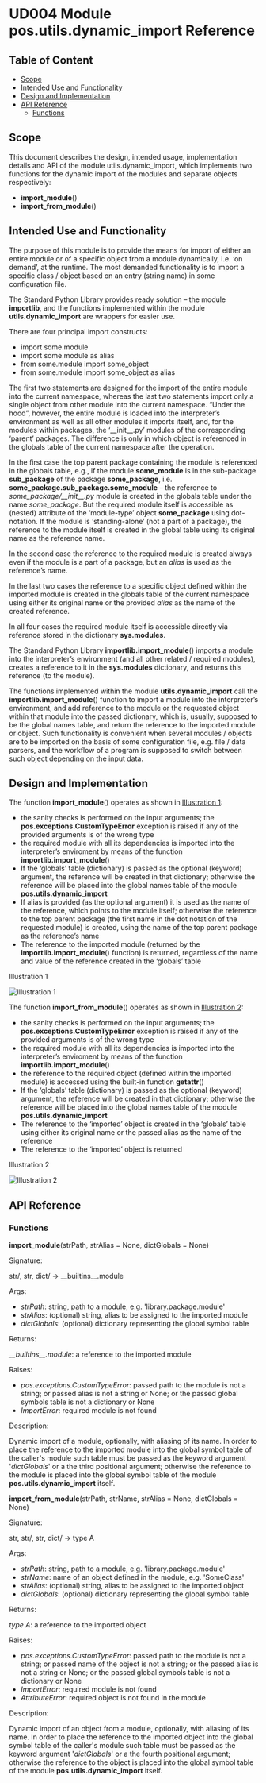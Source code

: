 # UD004 Module pos.utils.dynamic_import Reference

## Table of Content

* [Scope](#Scope)
* [Intended Use and Functionality](#Intended-Use-and-Functionality)
* [Design and Implementation](#Design-and-Implementation)
* [API Reference](#API-Reference)
  - [Functions](#Functions)

## Scope

This document describes the design, intended usage, implementation details and API of the module utils.dynamic_import, which implements two functions for the dynamic import of the modules and separate objects respectively:

* **import_module**()
* **import_from_module**()

## Intended Use and Functionality

The purpose of this module is to provide the means for import of either an entire module or of a specific object from a module dynamically, i.e. ‘on demand’, at the runtime. The most demanded functionality is to import a specific class / object based on an entry (string name) in some configuration file.

The Standard Python Library provides ready solution – the module **importlib**, and the functions implemented within the module **utils.dynamic_import** are wrappers for easier use.

There are four principal import constructs:

* import some.module
* import some.module as alias
* from some.module import some_object
* from some.module import some_object as alias

The first two statements are designed for the import of the entire module into the current namespace, whereas the last two statements import only a single object from other module into the current namespace. “Under the hood”, however, the entire module is loaded into the interpreter’s environment as well as all other modules it imports itself, and, for the modules within packages, the ‘\_\_init\_\_.py’ modules of the corresponding ‘parent’ packages. The difference is only in which object is referenced in the globals table of the current namespace after the operation.

In the first case the top parent package containing the module is referenced in the globals table, e.g., if the module **some_module** is in the sub-package **sub_package** of the package **some_package**, i.e. **some_package.sub_package.some_module** – the reference to *some_package/\_\_init\_\_.py* module is created in the globals table under the name *some_package*. But the required module itself is accessible as (nested) attribute of the ‘module-type’ object **some_package** using dot-notation. If the module is ‘standing-alone’ (not a part of a package), the reference to the module itself is created in the global table using its original name as the reference name.

In the second case the reference to the required module is created always even if the module is a part of a package, but an *alias* is used as the reference’s name.

In the last two cases the reference to a specific object defined within the imported module is created in the globals table of the current namespace using either its original name or the provided *alias* as the name of the created reference.

In all four cases the required module itself is accessible directly via reference stored in the dictionary **sys.modules**.

The Standard Python Library **importlib.import_module**() imports a module into the interpreter’s environment (and all other related / required modules), creates a reference to it in the **sys.modules** dictionary, and returns this reference (to the module).

The functions implemented within the module **utils.dynamic_import** call the **importlib.import_module**() function to import a module into the interpreter’s environment, and add reference to the module or the requested object within that module into the passed dictionary, which is, usually, supposed to be the global names table, and return the reference to the imported module or object. Such functionality is convenient when several modules / objects are to be imported on the basis of some configuration file, e.g. file / data parsers, and the workflow of a program is supposed to switch between such object depending on the input data.

## Design and Implementation

The function **import_module**() operates as shown in [Illustration 1](#ill1):

* the sanity checks is performed on the input arguments; the **pos.exceptions.CustomTypeError** exception is raised if any of the provided arguments is of the wrong type
* the required module with all its dependencies is imported into the interpreter’s enviroment by means of the function **importlib.import_module**()
* If the ‘globals’ table (dictionary) is passed as the optional (keyword) argument, the reference will be created in that dictionary; otherwise the reference will be placed into the global names table of the module **pos.utils.dynamic_import**
* If alias is provided (as the optional argument) it is used as the name of the reference, which points to the module itself; otherwise the reference to the top parent package (the first name in the dot notation of the requested module) is created, using the name of the top parent package as the reference’s name
* The reference to the imported module (returned by the **importlib.import_module**() function) is returned, regardless of the name and value of the reference created in the ‘globals’ table

<a id="ill1">Illustration 1</a>

![Illustration 1](../UML/utils/dynamic_import_py/import_module()_Activity.png)

The function **import_from_module**() operates as shown in [Illustration 2](#ill2):

* the sanity checks is performed on the input arguments; the **pos.exceptions.CustomTypeError** exception is raised if any of the provided arguments is of the wrong type
* the required module with all its dependencies is imported into the interpreter’s enviroment by means of the function **importlib.import_module**()
* the reference to the required object (defined within the imported module) is accessed using the built-in function **getattr**()
* If the ‘globals’ table (dictionary) is passed as the optional (keyword) argument, the reference will be created in that dictionary; otherwise the reference will be placed into the global names table of the module **pos.utils.dynamic_import**
* The reference to the ‘imported’ object is created in the ‘globals’ table using either its original name or the passed alias as the name of the reference
* The reference to the ‘imported’ object is returned

<a id="ill2">Illustration 2</a>

![Illustration 2](../UML/utils/dynamic_import_py/import_from_module()_Activity.png)

## API Reference

### Functions

**import_module**(strPath, strAlias = None, dictGlobals = None)

Signature:

str/, str, dict/ -> \_\_builtins\_\_.module

Args:

* *strPath*: string, path to a module, e.g. 'library.package.module'
* *strAlias*: (optional) string, alias to be assigned to the imported module
* *dictGlobals*: (optional) dictionary representing the global symbol table

Returns:

*\_\_builtins\_\_.module*: a reference to the imported module

Raises:

* *pos.exceptions.CustomTypeError*: passed path to the module is not a string; or passed alias is not a string or None;  or the passed global symbols table is not a dictionary or None
* *ImportError*: required module is not found

Description:

Dynamic import of a module, optionally, with aliasing of its name. In order to place the reference to the imported module into the global symbol table of the caller's module such table must be passed as the keyword argument '*dictGlobals*' or a the third positional argument; otherwise the reference to the module is placed into the global symbol table of the module **pos.utils.dynamic_import** itself.

**import_from_module**(strPath, strName, strAlias = None, dictGlobals = None)

Signature:

str, str/, str, dict/ -> type A

Args:

* *strPath*: string, path to a module, e.g. 'library.package.module'
* *strName*: name of an object defined in the module, e.g. 'SomeClass'
* *strAlias*: (optional) string, alias to be assigned to the imported object
* *dictGlobals*: (optional) dictionary representing the global symbol table

Returns:

*type A*: a reference to the imported object

Raises:

* *pos.exceptions.CustomTypeError*: passed path to the module is not a string; or passed name of the object is not a string; or the passed alias is not a string or None; or the passed global symbols table is not a dictionary or None
* *ImportError*: required module is not found
* *AttributeError*: required object is not found in the module

Description:

Dynamic import of an object from a module, optionally, with aliasing of its name. In order to place the reference to the imported object into the global symbol table of the caller's module such table must be passed as the keyword argument '*dictGlobals*' or a the fourth positional argument; otherwise the reference to the object is placed into the global symbol table of the module **pos.utils.dynamic_import** itself.